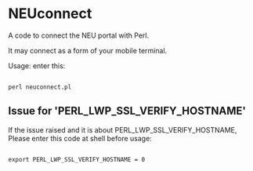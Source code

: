 # NEUconnect
A code to connect the NEU portal with Perl.

It may connect as a form of your mobile terminal.

Usage: enter this:
<pre><code>
perl neuconnect.pl
</code></pre>

## Issue for 'PERL_LWP_SSL_VERIFY_HOSTNAME'
If the issue raised and it is about PERL_LWP_SSL_VERIFY_HOSTNAME,
Please enter this code at shell before usage:
<pre><code>
export PERL_LWP_SSL_VERIFY_HOSTNAME = 0
</code></pre>
